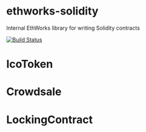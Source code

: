 # ethworks-solidity
Internal EthWorks library for writing Solidity contracts

[![Build Status](https://travis-ci.org/EthWorks/ethworks-solidity.svg?branch=master)](https://travis-ci.org/EthWorks/ethworks-solidity)

# IcoToken

# Crowdsale

# LockingContract
